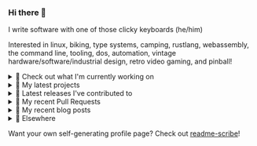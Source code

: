 ### Hi there 👋

I write software with one of those clicky keyboards (he/him)

Interested in linux, biking, type systems, camping, rustlang, webassembly, the command line, tooling, dos, automation, vintage hardware/software/industrial design, retro video gaming, and pinball!

<details><summary>👀 Check out what I'm currently working on</summary><br />

- [rickycodes/card](https://github.com/rickycodes/card) - npx business card built with rust targeting wasm (2 days ago)
- [MetaMask/action-npm-publish](https://github.com/MetaMask/action-npm-publish) - GitHub Action to publish to NPM (2 days ago)
- [MetaMask/metamask-mobile](https://github.com/MetaMask/metamask-mobile) - Mobile web browser providing access to websites that use the Ethereum blockchain (3 days ago)
- [MetaMask/react-native-aes-crypto-forked](https://github.com/MetaMask/react-native-aes-crypto-forked) -  (1 week ago)
- [rickycodes/pve-no-subscription](https://github.com/rickycodes/pve-no-subscription) - Proxmox VE No-Subscription Removal (3 weeks ago)
</details>

<details><summary>🌱 My latest projects</summary><br />

- [rickycodes/kitties](https://github.com/rickycodes/kitties) - micro site to browse CryptoKitties
- [rickycodes/pve-no-subscription](https://github.com/rickycodes/pve-no-subscription) - Proxmox VE No-Subscription Removal
- [rickycodes/ftse-rs](https://github.com/rickycodes/ftse-rs) - scrape and filter hl.co.uk market summaries
- [rickycodes/card](https://github.com/rickycodes/card) - npx business card built with rust targeting wasm
- [rickycodes/dat-proxy-browser](https://github.com/rickycodes/dat-proxy-browser) - Rough sketch of a decentralised (supporting DAT) mobile web browser built with react-native
</details>

<details><summary>🔭 Latest releases I've contributed to</summary><br />

- [MetaMask/controllers](https://github.com/MetaMask/controllers) ([v27.1.0](https://github.com/MetaMask/controllers/releases/tag/v27.1.0), today) - Collection of platform-agnostic modules for creating secure data models for cryptocurrency wallets
- [rickycodes/card](https://github.com/rickycodes/card) ([v1.5.8](https://github.com/rickycodes/card/releases/tag/v1.5.8), 2 days ago) - npx business card built with rust targeting wasm
- [MetaMask/action-npm-publish](https://github.com/MetaMask/action-npm-publish) ([v1.0.0](https://github.com/MetaMask/action-npm-publish/releases/tag/v1.0.0), 2 days ago) - GitHub Action to publish to NPM
- [MetaMask/metamask-mobile](https://github.com/MetaMask/metamask-mobile) ([v4.3.1](https://github.com/MetaMask/metamask-mobile/releases/tag/v4.3.1), 4 days ago) - Mobile web browser providing access to websites that use the Ethereum blockchain
- [MetaMask/metamask-extension](https://github.com/MetaMask/metamask-extension) ([v10.11.4](https://github.com/MetaMask/metamask-extension/releases/tag/v10.11.4), 4 days ago) - :globe_with_meridians: :electric_plug: The MetaMask browser extension enables browsing Ethereum blockchain enabled websites
</details>

<details><summary>🔨 My recent Pull Requests</summary><br />

- [Update pod install msg](https://github.com/MetaMask/metamask-mobile/pull/3958) on [MetaMask/metamask-mobile](https://github.com/MetaMask/metamask-mobile) (2 days ago)
- [exclude GHSA-xvch-5gv4-984h](https://github.com/MetaMask/metamask-mobile/pull/3936) on [MetaMask/metamask-mobile](https://github.com/MetaMask/metamask-mobile) (6 days ago)
- [Add npm publish](https://github.com/MetaMask/controllers/pull/737) on [MetaMask/controllers](https://github.com/MetaMask/controllers) (1 week ago)
- [Update package.json](https://github.com/MetaMask/react-native-aes-crypto-forked/pull/1) on [MetaMask/react-native-aes-crypto-forked](https://github.com/MetaMask/react-native-aes-crypto-forked) (1 week ago)
- [Add confusables explanation(s)](https://github.com/MetaMask/metamask-mobile/pull/3902) on [MetaMask/metamask-mobile](https://github.com/MetaMask/metamask-mobile) (1 week ago)
</details>

<details><summary>📜 My recent blog posts</summary><br />

- [Publishing my Website to the peer-to-peer Web](//ricky.codes/blog/posts/publishing-to-the-peer-to-peer-web/) (3 years ago)
</details>

<details><summary>🔗 Elsewhere</summary><br />

- Web: https://ricky.codes
- Twitter: https://twitter.com/rickycodes
- Blog: https://ricky.codes/blog
</details>

Want your own self-generating profile page? Check out [readme-scribe](https://github.com/muesli/readme-scribe)!

